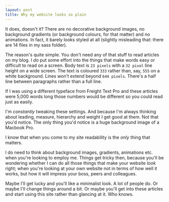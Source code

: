 ```yaml
---
layout: post
title: Why my website looks so plain
---
```


It does, doesn't it? There are no decorative background images, no background gradients (or background colours, for that matter) and no animations. In fact, it barely looks styled at all (slightly misleading that: there are 14 files in my sass folder).

The reason's quite simple. You don't need any of that stuff to read articles on my blog. I _do_ put some effort into the things that make words easy or difficult to read on a screen. Body text is `23 pixels` with a `32 pixel` line height on a wide screen. The text is coloured `333` rather than, say, `555` on a white background. Lines won't extend beyond `644 pixels`. There's a half line between paragraphs rather than a full line.

If I was using a different typeface from Freight Text Pro and these articles were 5,000 words long those numbers would be different so you could read just as easily.

I'm _constantly_ tweaking these settings. And because I'm always thinking about leading, measure, hierarchy and weight I get good at them. Not that you'd notice. The only thing you'd notice is a huge background image of a Macbook Pro.

I know that when you come to my site readability is the _only_ thing that matters.

I do need to think about background images, gradients, animations etc. when you're looking to employ me. Things get tricky then, because you'll be wondering whether I can do all those things that make your website _look_ right; when you're looking at your own website not in terms of how well it works, but how it will impress your boss, peers and colleagues.

Maybe I'll get lucky and you'll like a minimalist look. A lot of people do. Or maybe I'll change things around a bit. Or maybe you'll get into these articles and start using this site rather than glancing at it. Who knows.
